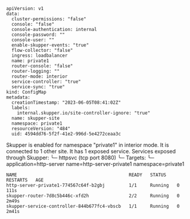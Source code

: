 ~~~
apiVersion: v1
data:
  cluster-permissions: "false"
  console: "false"
  console-authentication: internal
  console-password: ""
  console-user: ""
  enable-skupper-events: "true"
  flow-collector: "false"
  ingress: loadbalancer
  name: private1
  router-console: "false"
  router-logging: ""
  router-mode: interior
  service-controller: "true"
  service-sync: "true"
kind: ConfigMap
metadata:
  creationTimestamp: "2023-06-05T08:41:02Z"
  labels:
    internal.skupper.io/site-controller-ignore: "true"
  name: skupper-site
  namespace: private1
  resourceVersion: "484"
  uid: 4594dd76-5f2f-41e2-996d-5e4272ceaa3c
~~~
Skupper is enabled for namespace "private1" in interior mode. It is connected to 1 other site. It has 1 exposed service.
Services exposed through Skupper:
╰─ httpsvc (tcp port 8080)
   ╰─ Targets:
      ╰─ application=http-server name=http-server-private1 namespace=private1
~~~
NAME                                          READY   STATUS    RESTARTS   AGE
http-server-private1-774567c64f-b2gbj         1/1     Running   0          111s
skupper-router-7d8c5b446c-xfd2h               2/2     Running   0          2m49s
skupper-service-controller-844b677fc4-vbscb   1/1     Running   0          2m41s
~~~
